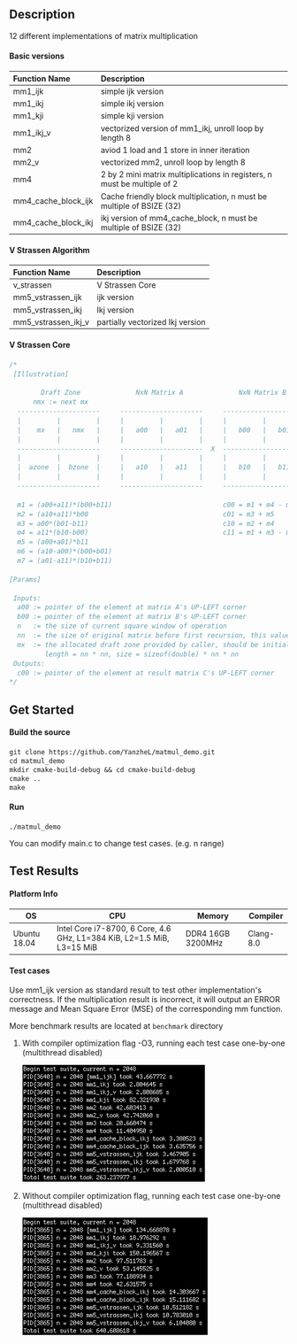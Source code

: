 ## Description

12 different implementations of matrix multiplication

#### Basic versions

| Function Name       | Description                                                  |
| :------------------ | :----------------------------------------------------------- |
| mm1_ijk             | simple ijk version                                           |
| mm1_ikj             | simple ikj version                                           |
| mm1_kji             | simple kji version                                           |
| mm1_ikj_v           | vectorized version of mm1_ikj, unroll loop by length 8       |
| mm2                 | aviod 1 load and 1 store in inner iteration                  |
| mm2_v               | vectorized mm2, unroll loop by length 8                      |
| mm4                 | 2 by 2 mini matrix multiplications in registers, n must be multiple of 2 |
| mm4_cache_block_ijk | Cache friendly block multiplication, n must be multiple of BSIZE (32) |
| mm4_cache_block_ikj | ikj version of mm4_cache_block, n must be multiple of BSIZE (32) |

#### V Strassen Algorithm

| Function Name       | Description                      |
| :------------------ | :------------------------------- |
| v_strassen          | V Strassen Core                  |
| mm5_vstrassen_ijk   | ijk version                      |
| mm5_vstrassen_ikj   | Ikj version                      |
| mm5_vstrassen_ikj_v | partially vectorized Ikj version |

#### V Strassen Core

```c
/*
 [Illustration]

        Draft Zone              NxN Matrix A              NxN Matrix B              NxN Matrix C
      nmx := next mx
  ---------------------     ---------------------     ---------------------     ---------------------
  |         |         |     |         |         |     |         |         |     |         |         |
  |    mx   |   nmx   |     |   a00   |   a01   |     |   b00   |   b01   |     |   c00   |   c01   |
  |         |         |     |         |         |     |         |         |     |         |         |
  ---------------------     ---------------------  X  ---------------------  =  ---------------------
  |         |         |     |         |         |     |         |         |     |         |         |
  |  azone  |  bzone  |     |   a10   |   a11   |     |   b10   |   b11   |     |   c10   |   c11   |
  |         |         |     |         |         |     |         |         |     |         |         |
  ---------------------     ---------------------     ---------------------     ---------------------

  m1 = (a00+a11)*(b00+b11)                            c00 = m1 + m4 - m5 + m7
  m2 = (a10+a11)*b00                                  c01 = m3 + m5
  m3 = a00*(b01-b11)                                  c10 = m2 + m4
  m4 = a11*(b10-b00)                                  c11 = m1 + m3 - m2 + m6
  m5 = (a00+a01)*b11
  m6 = (a10-a00)*(b00+b01)
  m7 = (a01-a11)*(b10+b11)

[Params]

 Inputs:
  a00 := pointer of the element at matrix A's UP-LEFT corner
  b00 := pointer of the element at matrix B's UP-LEFT corner
  n   := the size of current square window of operation
  nn  := the size of original matrix before first recursion, this value shouldn't be changed during recursion
  mx  := the allocated draft zone provided by caller, should be initialized to 0 before first recursion
         length = nn * nn, size = sizeof(double) * nn * nn
 Outputs:
  c00 := pointer of the element at result matrix C's UP-LEFT corner
*/
```



## Get Started

#### Build the source

```shell
git clone https://github.com/YanzheL/matmul_demo.git
cd matmul_demo
mkdir cmake-build-debug && cd cmake-build-debug
cmake ..
make
```

#### Run

```shell
./matmul_demo
```

You can modify main.c to change test cases. (e.g. n range)



## Test Results

#### Platform Info

| OS           | CPU                                                          | Memory            | Compiler  |
| ------------ | ------------------------------------------------------------ | ----------------- | --------- |
| Ubuntu 18.04 | Intel Core i7-8700, 6 Core, 4.6 GHz, L1=384 KiB, L2=1.5 MiB, L3=15 MiB | DDR4 16GB 3200MHz | Clang-8.0 |

#### Test cases

Use mm1_ijk version as standard result to test other implementation's correctness. If the multiplication result is incorrect, it will output an ERROR message and Mean Square Error (MSE) of the corresponding mm function.

More benchmark results are located at `benchmark` directory

1. With compiler optimization flag -O3, running each test case one-by-one (multithread disabled)

   ![test_suite_2048_O3](benchmark/screenshots/test_suite_2048_O3.png)

2. Without compiler optimization flag, running each test case one-by-one (multithread disabled)

   ![test_suite_2048_O0.png](benchmark/screenshots/test_suite_2048_O0.png)
